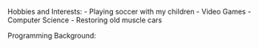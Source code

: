 Hobbies and Interests:
	- Playing soccer with my children
	- Video Games
	- Computer Science
	- Restoring old muscle cars


Programming Background: